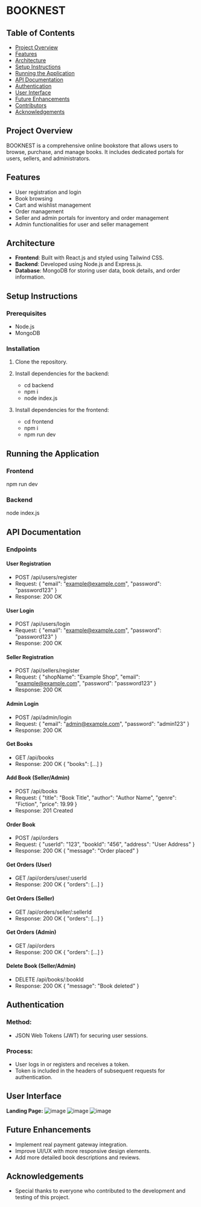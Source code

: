 # BOOKNEST

## Table of Contents
- [Project Overview](#project-overview)
- [Features](#features)
- [Architecture](#architecture)
- [Setup Instructions](#setup-instructions)
- [Running the Application](#running-the-application)
- [API Documentation](#api-documentation)
- [Authentication](#authentication)
- [User Interface](#user-interface)
- [Future Enhancements](#future-enhancements)
- [Contributors](#contributors)
- [Acknowledgements](#acknowledgements)

## Project Overview
BOOKNEST is a comprehensive online bookstore that allows users to browse, purchase, and manage books. It includes dedicated portals for users, sellers, and administrators.

## Features
- User registration and login
- Book browsing
- Cart and wishlist management
- Order management
- Seller and admin portals for inventory and order management
- Admin functionalities for user and seller management

## Architecture
- **Frontend**: Built with React.js and styled using Tailwind CSS.
- **Backend**: Developed using Node.js and Express.js.
- **Database**: MongoDB for storing user data, book details, and order information.

## Setup Instructions
### Prerequisites
- Node.js
- MongoDB

### Installation
1. Clone the repository.
2. Install dependencies for the backend:
   
   - cd backend
   - npm i
   - node index.js
3. Install dependencies for the frontend:

   - cd frontend
   - npm i
   - npm run dev
## Running the Application
### Frontend
   npm run dev
### Backend
   node index.js
## API Documentation
### Endpoints
#### User Registration
 - POST /api/users/register
 - Request: { "email": "example@example.com", "password": "password123" }
 - Response: 200 OK
#### User Login
 - POST /api/users/login
 - Request: { "email": "example@example.com", "password": "password123" }
 - Response: 200 OK
#### Seller Registration
 - POST /api/sellers/register
 - Request: { "shopName": "Example Shop", "email": "example@example.com", "password": "password123" }
 - Response: 200 OK
#### Admin Login
 - POST /api/admin/login
 - Request: { "email": "admin@example.com", "password": "admin123" }
 - Response: 200 OK
#### Get Books
 - GET /api/books
 - Response: 200 OK { "books": [...] }
#### Add Book (Seller/Admin)
 - POST /api/books
 - Request: { "title": "Book Title", "author": "Author Name", "genre": "Fiction", "price": 19.99 }
 - Response: 201 Created
#### Order Book
 - POST /api/orders
 - Request: { "userId": "123", "bookId": "456", "address": "User Address" }
 - Response: 200 OK { "message": "Order placed" }
#### Get Orders (User)
 - GET /api/orders/user/:userId
 - Response: 200 OK { "orders": [...] }
#### Get Orders (Seller)
 - GET /api/orders/seller/:sellerId
 - Response: 200 OK { "orders": [...] }
#### Get Orders (Admin)
 - GET /api/orders
 - Response: 200 OK { "orders": [...] }
#### Delete Book (Seller/Admin)
 - DELETE /api/books/:bookId
 - Response: 200 OK { "message": "Book deleted" }
## Authentication
### Method:
- JSON Web Tokens (JWT) for securing user sessions.
### Process:
- User logs in or registers and receives a token.
- Token is included in the headers of subsequent requests for authentication.
## User Interface
**Landing Page:** 
![image](https://github.com/user-attachments/assets/1c446e73-bd27-4763-a031-4d75880b8100)
![image](https://github.com/user-attachments/assets/b8a3cd1d-19ec-4f87-a6d2-2cb575304c71)
![image](https://github.com/user-attachments/assets/b1a09e73-dda4-4cee-befb-631cdb4709a7)
## Future Enhancements
 - Implement real payment gateway integration.
 - Improve UI/UX with more responsive design elements.
 - Add more detailed book descriptions and reviews.
## Acknowledgements
 - Special thanks to everyone who contributed to the development and testing of this project.
